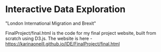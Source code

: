 # Interactive Data Exploration

"London International Migration and Brexit"

FinalProject/final.html is the code for my final project website, built from scratch using D3.js. The website is here - https://karinaoneill.github.io/IDE/FinalProject/final.html
